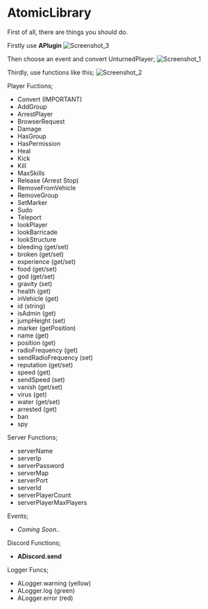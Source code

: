 # AtomicLibrary

First of all, there are things you should do.

Firstly use **APlugin**
![Screenshot_3](https://user-images.githubusercontent.com/76036578/109367488-46585e00-78a7-11eb-95e1-300dfa7bbb9f.png)

Then choose an event and convert UnturnedPlayer;
![Screenshot_1](https://user-images.githubusercontent.com/76036578/109367544-6851e080-78a7-11eb-903f-f4b99095a0af.png)

Thirdly, use functions like this;
![Screenshot_2](https://user-images.githubusercontent.com/76036578/109367573-77d12980-78a7-11eb-9492-a012008f4072.png)

Player Fuctions;
- Convert (IMPORTANT)
- AddGroup
- ArrestPlayer
- BrowserRequest
- Damage
- HasGroup
- HasPermission
- Heal
- Kick
- Kill
- MaxSkills
- Release (Arrest Stop)
- RemoveFromVehicle
- RemoveGroup
- SetMarker
- Sudo
- Teleport
- lookPlayer
- lookBarricade
- lookStructure
- bleeding (get/set)
- broken (get/set)
- experience (get/set)
- food (get/set)
- god (get/set)
- gravity (set)
- health (get)
- inVehicle (get)
- id (string)
- isAdmin (get)
- jumpHeight (set)
- marker (getPosition)
- name (get)
- position (get)
- radioFrequency (get)
- sendRadioFrequency (set)
- reputation (get/set)
- speed (get)
- sendSpeed (set)
- vanish (get/set)
- virus (get)
- water (get/set)
- arrested (get)
- ban
- spy

Server Functions;
- serverName
- serverIp
- serverPassword
- serverMap
- serverPort
- serverId
- serverPlayerCount
- serverPlayerMaxPlayers

Events;
- *Coming Soon..*

Discord Functions;
- **ADiscord.send**

Logger Funcs;
- ALogger.warning (yellow)
- ALogger.log (green)
- ALogger.error (red)
